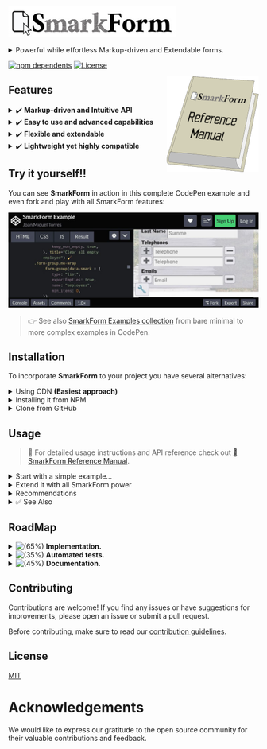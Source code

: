 [![SmarkForm Logo](doc/SmarkForm_logo.jpg)](https://www.npmjs.com/package/smarkform)

<details>
<summary>Powerful while effortless Markup-driven and Extendable forms.</summary>

SmarkForm is a powerful library for creating markup-driven and extendable forms
in web applications.

SmarkForm empowers designers to enhance their form templates with
advanced capabilities, such as dynamic list manipulation and context-based
interactions, with no need to deal with complex JavaScript code.

</details>

[![npm dependents](https://badgen.net/npm/dependents/smarkform)](https://www.npmjs.com/package/smarkform?activeTab=dependents)
[![License](https://img.shields.io/badge/license-MIT-brightgreen.svg)](https://opensource.org/licenses/MIT)

<a href="doc/index.md">
<img align="right" alt="Reference Manual" src="doc/ReferenceManual.png" />
</a>

## Features

<details>
<summary>✔️  <b>Markup-driven and Intuitive API</b></summary>
<ul>
  <li>👉 Create powerful interactive forms with just plain htmL.</li>
  <li>👉 ...or (<a href="#summ_recommendations">advised</a>) use your preferred template engine.</li>
  <li>👉 Just add <code>data-smark</code> attribute to relevant tags and see the magic.</li>
  <li>👉 Intuitive option names.<ul>
    <li>
      <b>Ex.:</b>
      <code>&lt;button data-smark='{action: "addItem", for: "myList"&gt;</code>
    </li>
  </ul></li>
  <li>👉 Addressable elements by easy-to-read path-style relative or absolute addresses.</li>
  <li>👉 Complete separation between View and Controller logic.</li>
</ul>
</details>

<details>
<summary>✔️  <b>Easy to use and advanced capabilities</b></summary>
<ul>
  <li>👉 Leverage your existing HTML and CSS knowledge to create powerful forms.</li>
  <li>👉 No need for extensive JavaScript coding.</li>
  <li>👉 Add or remove items from lists with optional lower and upper limits.</li>
  <li>👉 Context-based actions (no need to hard-wire context and/or target).</li>
  <li>🚧 Dynamic and reactive options loading for dropdowns (comming soon).</li>
</ul>
</details>

<details>
<summary>✔️  <b>Flexible and extendable</b></summary>
<ul>
  <li>👉 Import and export complex forms in JSON format.</li>
  <li>👉 You can even import/export any subform instead of the whole one</li>
  <li>👉 Develop your own component types to suit your specific needs.</li>
</ul>
</details>

<details>
<summary>✔️  <b>Lightweight yet highly compatible</b></summary>
<ul>
  <li>👉 Bundled all three as ES Module, UMD and plain javascript file.</li>
  <li>👉 All of them less than 20KB each!</li>
  <li>👉 &gt; 0.25%, browser coverage through Babel</li>
<ul>
</details>


## Try it yourself!!

You can see **SmarkForm** in action in this complete CodePen example and even
fork and play with all SmarkForm features: 

[![Test it in Codepen](doc/CodePen_preview.jpg)](https://codepen.io/bitifet/full/LYgvobZ)

> 👉 See also [SmarkForm Examples
> collection](https://codepen.io/collection/YyvbPz) from bare minimal to more
> complex examples in CodePen.



## Installation

To incorporate **SmarkForm** to your project you have several alternatives:

<details>
<summary>Using CDN <b>(Easiest approach)</b></summary>

👉 Import as ES module (no installation at all needed):

```javascript
import SmarkForm from "https://cdn.skypack.dev/smarkform";
```

> 🚀 Powered by [Skypack](https://www.skypack.dev/)

</details>


<details>
<summary>Installing it from NPM</summary>


👉 Execute:

```sh
npm install smarkform
```

👉  Then you can use it with your favourite bundler or pick it in your preferred
format:

```
node_modules
└── smarkform
    └── dist
        ├── SmarkForm.esm.js
        ├── SmarkForm.umd.js
        └── SmarkForm.js
```

> 📌 *SmarkForm.js* can be loaded from regular ``<script>`` tag and will export
> ``SmarkForm`` class as global variable.

</details>


<details>
<summary>Clone from GitHub</summary>

👉 Execute:

```sh
git clone git@github.com:bitifet/SmarkForm.git
```

👉 Then, like with NPM package, you will find it under *dist* directory:

```
dist
├── SmarkForm.esm.js
├── SmarkForm.umd.js
└── SmarkForm.js
```

👍 ...but you can also install dev dependencies by running ``npm install`` and then


    "build": "rollup -c",
    "dev": "rollup -c -w",
    "test": "mocha",
    "pretest": "npm run build",
    "start": "node ./playground/bin/www.js"


- ``npm run build``: To build after doing some change.
- ``npm run dev``: To build and watch for any source file change and auto rebuild as needed.
- ``npm run test``: To run automated tests.
- ``npm start``: To run Express server with the playground environment.

</details>


## Usage

> 📌 For detailed usage instructions and API reference check out [📔 SmarkForm
> Reference Manual](doc/index.md).


<details>
<summary>Start with a simple example...</summary>

1. Write some HTML code such as this in your document:
   ```html
    <div id="myForm">
    <p>
        <b>Activity:</b>
        <input data-smark name="activity" placeholder="Activity Description">
    </p>
    <p>
        <button data-smark='{"action":"addItem","for":"participants"}'>+</button>
        <span>Participants:</span>
    </p>
    <ul data-smark='{"type":"list","name":"participants"}'>
        <li>
        <input data-smark name="name" placeholder="Name">
        <input data-smark name="phone" type="tel" placeholder="Phone number">
        <button data-smark='{"action":"removeItem"}'>-</button>
        </li>
    </ul>
    </div>
   ```

2. Add a few JavaScript code to enhance it as SmarkForm:
   ```javascript
   import SmarkForm from "https://cdn.skypack.dev/smarkform";
    
    const form = new SmarkForm(
        document.getElementById("myForm")
    );

    console.log(form);
        // Now you can capture form object from browser console and play with
        // .export() and .import() methods...
    ```

</details>

<details>
<summary>Extend it with all SmarkForm power</summary>

Bla bla bla...

</details>

<details>
<summary id="summ_recommendations">Recommendations</summary>

  * Using some template engine such as [PugJS](https://pugjs.org) to generate
    html is advised to avoid eventual chararacter interpolation issues.
    Specially with *data-smark* attribute JSON data.
    - Previous html snippet would look like as follows with as Pug template:
    ```javascript
    #myForm
        p
            b Activity:
            input(data-smark name="activity" placeholder="Activity Description")
        p
            button(data-smark={
                action: "addItem",
                for: "participants",
            }) +
            span Participants:
        ul(data-smark={
            name: "participants",
        })
            li
                input(data-smark name="name" placeholder="Name")
                input(data-smark name = "phone" type="tel" placeholder="Phone number")
                button(data-smark={
                    action: "removeItem"
                }) -
    ```

</details>

<details>
<summary>✅ See Also</summary>

  * [📔 SmarkForm Refernce Manual](doc/index.md)

  * [💾 SmarkForm Examples collection in CodePen](https://codepen.io/collection/YyvbPz)

</details>


## RoadMap

<details>
<summary><img src="https://progress-bar.dev/65/" alt="(65%)"> <b>Implementation.</b></summary>

<details>
<summary><img src="https://progress-bar.dev/95/" alt="(95%)"> Core functionality.</summary>

*SmarkForm* Core functionality is in mature state.

Almost all initially planed features are implemented and working well.

The only exception is the "API interface" which will allow future *select*
component type to fetch its optinons dynamically depending on the value of
other fields (See *Select Component* in [Core component
types](#core-component-types) section).

</details>

<details>
<summary><img src="https://progress-bar.dev/60/" alt="(60%)"> Core component types and actions.</summary>


<details>
<summary><img src="https://progress-bar.dev/100/" alt="(100%)"> Form Component Type </summary>

Implementation complete.

</details>

<details>
<summary><img src="https://progress-bar.dev/100/" alt="(100%)"> List Component Type </summary>

Implementation complete.

</details>

<details>
<summary><img src="https://progress-bar.dev/100/" alt="(100%)"> Singleton Component Type </summary>

Implementation complete.

</details>

<details>
<summary><img src="https://progress-bar.dev/100/" alt="(100%)"> Input Component Type </summary>

Implementation complete.

</details>

<details>
<summary><img src="https://progress-bar.dev/0/" alt="(0%)"> Select Component Type.</summary>

Select component will be capable of loading its options from a remote API call
by passing its *src* property to so called "API Interface".

**Example:**

```html
<select data-smark='{
    "src":[
        "https/example.com/some/api",
        {
            "someConstant":"actual_value",
            "@someField":"sibling_field_name",
            "@someOtherField":"/absolute/path/to/field",
            "@anotherField":"../relative/path/to/field"
        },
        "GET"
    ]
}'>
</select>
```

**Where:**

  * **src[0]:** Provides the endpoint url.
    - If it is the only argument provided, *src* can be simplified as just that
      url.
  * **src[1]:** *(Optional)* Provides arguments to be passed.
  * **src[2]:** *(Optional)* Specifies the HTTP method ('GET' by default).

**About API Interface:**

*API Interface* will be responsible for fetching the data based on the
specified endpoint, arguments, and other parameters (such as the method), while
also keeping track of changes in every field it depends on (those marked with
initial '@') allowing the comsummer component (a *select* in this case, but it
may be others in the future) to update its options every time relevant data
changes.

> 👉 One important feature here is the ability to perform the fetching process
> through an interchangeable callback referred to as an 'adapter.'
> 
> By default, this adapter internally executes an HTTP request as explained earlier.
> 
> However, it can be easily substituted with a custom implementation tailored
> to different types of APIs, ranging from GraphQL APIs to mock implementations
> used for testing purposes.

</details>

<details>
<summary><img src="https://progress-bar.dev/0/" alt="(0%)"> Number Component Type </summary>

Not yet implemented (but comming soon).

It will just wrap input component to export as number instead of string (we
will use a separate component to respect original ``<input>`` tag behaviour
which returns text even if its *type* attribute is "number".

</details>

<details>
<summary><img src="https://progress-bar.dev/0/" alt="(0%)"> Date Component Type </summary>

Not yet implemented (but comming soon).

</details>

<details>
<summary><img src="https://progress-bar.dev/50/" alt="(50%)"> Action (Special) Component Type </summary>

Fully functional but only for regular clicks.

Special behaviours for right / middle / (other) cliks, keyboard events, etc...
may be eventually implemented in the future. But not a priority yet.

</details>


> 📌 ...And many more amazing ideas in the [TODO list](./TODO.md).



</details>

</details>

<details>
<summary><img src="https://progress-bar.dev/35/" alt="(35%)"> <b>Automated tests.</b></summary>

A mature testing structure with mocha and puppetter is set up to easily
implement tests over any SmarkForm feature.

But only a few actual tests are implemented yet. More tests need to be
developed to ensure all functionality keeps working while implementation
advances.

</details>

<details>
<summary><img src="https://progress-bar.dev/45/" alt="(45%)"> <b>Documentation.</b></summary>

Introductory README file is quite mature. But usage and API documentation still
needs a lot of work...

</details>





## Contributing

Contributions are welcome! If you find any issues or have suggestions for improvements, please open an issue or submit a pull request.

Before contributing, make sure to read our [contribution guidelines](doc/contributing.md).


## License

  [MIT](LICENSE)


# Acknowledgements

We would like to express our gratitude to the open source community for their valuable contributions and feedback.


